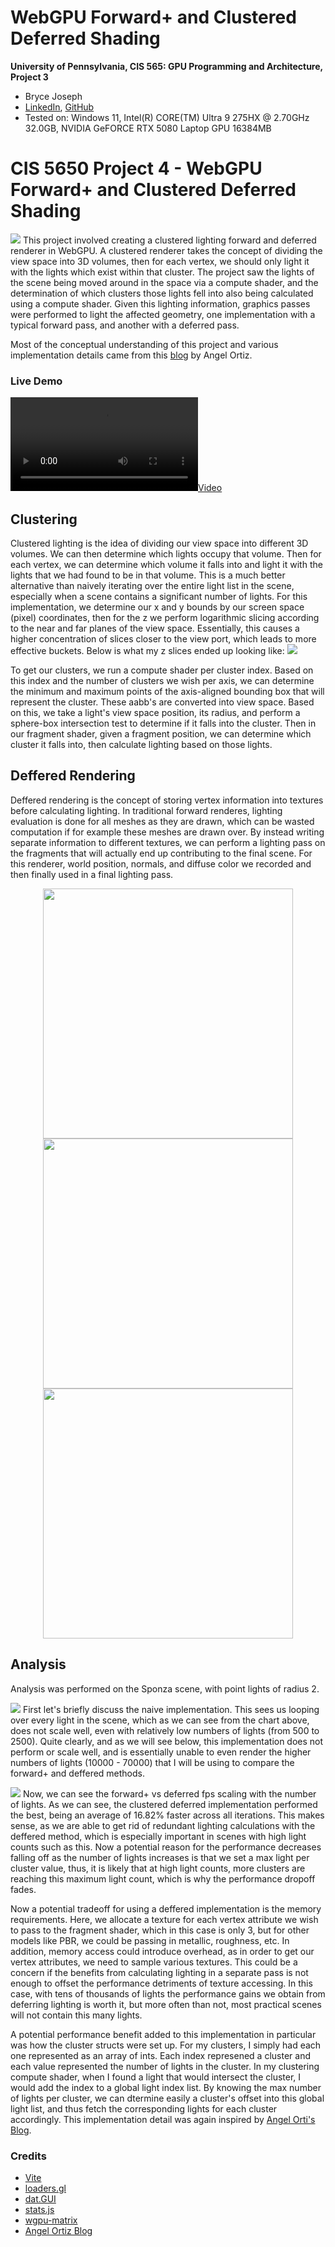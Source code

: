 # WebGPU Forward+ and Clustered Deferred Shading

**University of Pennsylvania, CIS 565: GPU Programming and Architecture, Project 3**

- Bryce Joseph
- [LinkedIn](https://www.linkedin.com/in/brycejoseph/), [GitHub](https://github.com/brycej217)
- Tested on: Windows 11, Intel(R) CORE(TM) Ultra 9 275HX @ 2.70GHz 32.0GB, NVIDIA GeFORCE RTX 5080 Laptop GPU 16384MB

# CIS 5650 Project 4 - WebGPU Forward+ and Clustered Deferred Shading

![](img/splash.png)
This project involved creating a clustered lighting forward and deferred renderer in WebGPU. A clustered renderer takes the concept of dividing the view space into 3D volumes, then for each vertex, we should only light it with the lights which exist within that cluster. The project saw the lights of the scene being moved around in the space via a compute shader, and the determination of which clusters those lights fell into also being calculated using a compute shader. Given this lighting information, graphics passes were performed to light the affected geometry, one implementation with a typical forward pass, and another with a deferred pass.

Most of the conceptual understanding of this project and various implementation details came from this [blog](https://www.aortiz.me/2018/12/21/CG.html) by Angel Ortiz.

### Live Demo

[![](img/video.mp4)](http://brycej217.github.io/Project4-WebGPU-Forward-Plus-and-Clustered-Deferred)

## Clustering

Clustered lighting is the idea of dividing our view space into different 3D volumes. We can then determine which lights occupy that volume. Then for each vertex, we can determine which volume it falls into and light it with the lights that we had found to be in that volume. This is a much better alternative than naively iterating over the entire light list in the scene, especially when a scene contains a significant number of lights. For this implementation, we determine our x and y bounds by our screen space (pixel) coordinates, then for the z we perform logarithmic slicing according to the near and far planes of the view space. Essentially, this causes a higher concentration of slices closer to the view port, which leads to more effective buckets. Below is what my z slices ended up looking like:
![](img/slices.png)

To get our clusters, we run a compute shader per cluster index. Based on this index and the number of clusters we wish per axis, we can determine the minimum and maximum points of the axis-aligned bounding box that will represent the cluster. These aabb's are converted into view space. Based on this, we take a light's view space position, its radius, and perform a sphere-box intersection test to determine if it falls into the cluster. Then in our fragment shader, given a fragment position, we can determine which cluster it falls into, then calculate lighting based on those lights.

## Deffered Rendering

Deffered rendering is the concept of storing vertex information into textures before calculating lighting. In traditional forward renderes, lighting evaluation is done for all meshes as they are drawn, which can be wasted
computation if for example these meshes are drawn over. By instead writing separate information to different textures, we can perform a lighting pass on the fragments that will actually end up contributing to the final scene. For this renderer, world position, normals, and diffuse color we recorded and then finally used in a final lighting pass.

<p align="center">
  <img src="img/pos.png" width="400"/>
  <img src="img/normal.png" width="400"/><br/>
  <img src="img/diffuse.png" width="400"/>
</p>

## Analysis

Analysis was performed on the Sponza scene, with point lights of radius 2.

![](img/naive.png)
First let's briefly discuss the naive implementation. This sees us looping over every light in the scene, which as we can see from the chart above, does not scale well, even with relatively low numbers of lights (from 500 to 2500). Quite clearly, and as we will see below, this implementation does not perform or scale well, and is essentially unable to even render the higher numbers of lights (10000 - 70000) that I will be using to compare the forward+ and deffered methods.

![](img/forward.png)
Now, we can see the forward+ vs deferred fps scaling with the number of lights. As we can see, the clustered deferred implementation performed the best, being an average of 16.82% faster across all iterations. This makes sense, as we are able to get rid of redundant lighting calculations with the deffered method, which is especially important in scenes with high light counts such as this. Now a potential reason for the performance decreases falling off as the number of lights increases is that we set a max light per cluster value, thus, it is likely that at high light counts, more clusters are reaching this maximum light count, which is why the performance dropoff fades.

Now a potential tradeoff for using a deffered implementation is the memory requirements. Here, we allocate a texture for each vertex attribute we wish to pass to the fragment shader, which in this case is only 3, but for other models like PBR, we could be passing in metallic, roughness, etc. In addition, memory access could introduce overhead, as in order to get our vertex attributes, we need to sample various textures. This could be a concern if the benefits from calculating lighting in a separate pass is not enough to offset the performance detriments of texture accessing. In this case, with tens of thousands of lights the performance gains we obtain from deferring lighting is worth it, but more often than not, most practical scenes will not contain this many lights.

A potential performance benefit added to this implementation in particular was how the cluster structs were set up. For my clusters, I simply had each one represented as an array of ints. Each index represened a cluster and each value represented the number of lights in the cluster. In my clustering compute shader, when I found a light that would intersect the cluster, I would add the index to a global light index list. By knowing the max number of lights per cluster, we can dtermine easily a cluster's offset into this global light list, and thus fetch the corresponding lights for each cluster accordingly. This implementation detail was again inspired by [Angel Orti's Blog](https://www.aortiz.me/2018/12/21/CG.html#part-2).

### Credits

- [Vite](https://vitejs.dev/)
- [loaders.gl](https://loaders.gl/)
- [dat.GUI](https://github.com/dataarts/dat.gui)
- [stats.js](https://github.com/mrdoob/stats.js)
- [wgpu-matrix](https://github.com/greggman/wgpu-matrix)
- [Angel Ortiz Blog](https://www.aortiz.me/2018/12/21/CG.html)

